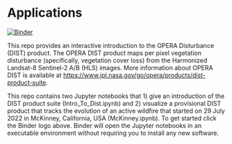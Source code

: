 # Applications

[![Binder](https://mybinder.org/badge_logo.svg)](https://mybinder.org/v2/gh/OPERA-Cal-Val/OPERA_Applications.git/main)


This repo provides an interactive introduction to the OPERA Disturbance (DIST) product. The OPERA DIST product maps per pixel vegetation disturbance (specifically, vegetation cover loss) from the Harmonized Landsat-8 Sentinel-2 A/B (HLS) images. More information about OPERA DIST is available at https://www.jpl.nasa.gov/go/opera/products/dist-product-suite.

This repo contains two Jupyter notebooks that 1) give an introduction of the DIST product suite (Intro_To_Dist.ipynb) and 2) visualize a provisional DIST product that tracks the evolution of an active wildfire that started on 29 July 2022 in McKinney, California, USA (McKinney.ipynb). To get started click the Binder logo above. Binder will open the Jupyter notebooks in an executable environment without requiring you to install any new software. 
